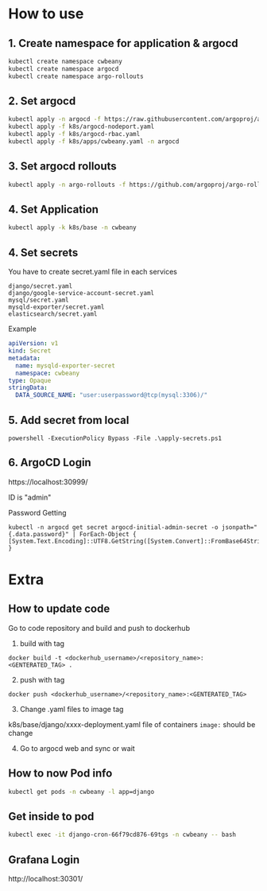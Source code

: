 # How to use

## 1. Create namespace for application & argocd

```bash
kubectl create namespace cwbeany
kubectl create namespace argocd
kubectl create namespace argo-rollouts
```

## 2. Set argocd

```bash
kubectl apply -n argocd -f https://raw.githubusercontent.com/argoproj/argo-cd/stable/manifests/install.yaml
kubectl apply -f k8s/argocd-nodeport.yaml
kubectl apply -f k8s/argocd-rbac.yaml
kubectl apply -f k8s/apps/cwbeany.yaml -n argocd
```

## 3. Set argocd rollouts

```bash
kubectl apply -n argo-rollouts -f https://github.com/argoproj/argo-rollouts/releases/latest/download/install.yaml
```

## 4. Set Application

```bash
kubectl apply -k k8s/base -n cwbeany
```

## 4. Set secrets

You have to create secret.yaml file in each services

```
django/secret.yaml
django/google-service-account-secret.yaml
mysql/secret.yaml
mysqld-exporter/secret.yaml
elasticsearch/secret.yaml
```

Example
```yaml
apiVersion: v1
kind: Secret
metadata:
  name: mysqld-exporter-secret
  namespace: cwbeany
type: Opaque
stringData:
  DATA_SOURCE_NAME: "user:userpassword@tcp(mysql:3306)/"
```

## 5. Add secret from local

```
powershell -ExecutionPolicy Bypass -File .\apply-secrets.ps1
```

## 6. ArgoCD Login

https://localhost:30999/

ID is "admin"

Password Getting

```
kubectl -n argocd get secret argocd-initial-admin-secret -o jsonpath="{.data.password}" | ForEach-Object { [System.Text.Encoding]::UTF8.GetString([System.Convert]::FromBase64String($_)) }
```

# Extra

## How to update code

Go to code repository and build and push to dockerhub

1. build with tag

```shell
docker build -t <dockerhub_username>/<repository_name>:<GENTERATED_TAG> .
```

2. push with tag

```shell
docker push <dockerhub_username>/<repository_name>:<GENTERATED_TAG>
```

3. Change .yaml files to image tag

k8s/base/django/xxxx-deployment.yaml file of containers `image:` should be change

4. Go to argocd web and sync or wait

## How to now Pod info

```bash
kubectl get pods -n cwbeany -l app=django
```

## Get inside to pod

```bash
kubectl exec -it django-cron-66f79cd876-69tgs -n cwbeany -- bash
```

## Grafana Login

http://localhost:30301/
